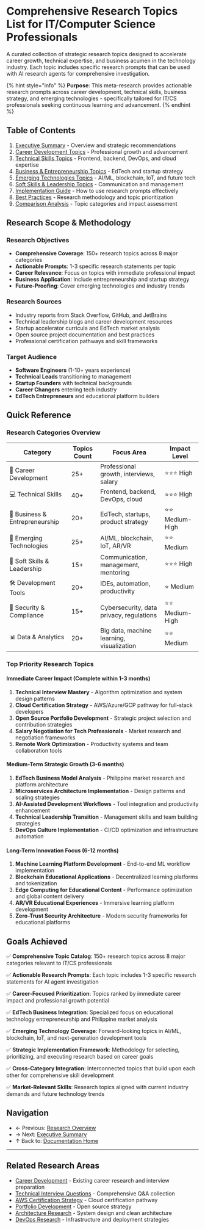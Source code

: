 # Comprehensive Research Topics List for IT/Computer Science Professionals

A curated collection of strategic research topics designed to accelerate career growth, technical expertise, and business acumen in the technology industry. Each topic includes specific research prompts that can be used with AI research agents for comprehensive investigation.

{% hint style="info" %}
**Purpose**: This meta-research provides actionable research prompts across career development, technical skills, business strategy, and emerging technologies - specifically tailored for IT/CS professionals seeking continuous learning and advancement.
{% endhint %}

## Table of Contents

1. [Executive Summary](./executive-summary.md) - Overview and strategic recommendations
2. [Career Development Topics](./career-development-topics.md) - Professional growth and advancement
3. [Technical Skills Topics](./technical-skills-topics.md) - Frontend, backend, DevOps, and cloud expertise
4. [Business & Entrepreneurship Topics](./business-entrepreneurship-topics.md) - EdTech and startup strategy
5. [Emerging Technologies Topics](./emerging-technologies-topics.md) - AI/ML, blockchain, IoT, and future tech
6. [Soft Skills & Leadership Topics](./soft-skills-leadership-topics.md) - Communication and management
7. [Implementation Guide](./implementation-guide.md) - How to use research prompts effectively
8. [Best Practices](./best-practices.md) - Research methodology and topic prioritization
9. [Comparison Analysis](./comparison-analysis.md) - Topic categories and impact assessment

## Research Scope & Methodology

### Research Objectives
- **Comprehensive Coverage**: 150+ research topics across 8 major categories
- **Actionable Prompts**: 1-3 specific research statements per topic
- **Career Relevance**: Focus on topics with immediate professional impact
- **Business Application**: Include entrepreneurship and startup strategy
- **Future-Proofing**: Cover emerging technologies and industry trends

### Research Sources
- Industry reports from Stack Overflow, GitHub, and JetBrains
- Technical leadership blogs and career development resources
- Startup accelerator curricula and EdTech market analysis
- Open source project documentation and best practices
- Professional certification pathways and skill frameworks

### Target Audience
- **Software Engineers** (1-10+ years experience)
- **Technical Leads** transitioning to management
- **Startup Founders** with technical backgrounds
- **Career Changers** entering tech industry
- **EdTech Entrepreneurs** and educational platform builders

## Quick Reference

### Research Categories Overview

| Category | Topics Count | Focus Area | Impact Level |
|----------|-------------|------------|--------------|
| 🚀 Career Development | 25+ | Professional growth, interviews, salary | ⭐⭐⭐ High |
| 💻 Technical Skills | 40+ | Frontend, backend, DevOps, cloud | ⭐⭐⭐ High |
| 🏢 Business & Entrepreneurship | 20+ | EdTech, startups, product strategy | ⭐⭐ Medium-High |
| 🔮 Emerging Technologies | 25+ | AI/ML, blockchain, IoT, AR/VR | ⭐⭐ Medium |
| 👥 Soft Skills & Leadership | 15+ | Communication, management, mentoring | ⭐⭐⭐ High |
| 🛠️ Development Tools | 20+ | IDEs, automation, productivity | ⭐ Medium |
| 🔐 Security & Compliance | 15+ | Cybersecurity, data privacy, regulations | ⭐⭐ Medium-High |
| 📊 Data & Analytics | 20+ | Big data, machine learning, visualization | ⭐⭐ Medium |

### Top Priority Research Topics

#### Immediate Career Impact (Complete within 1-3 months)
1. **Technical Interview Mastery** - Algorithm optimization and system design patterns
2. **Cloud Certification Strategy** - AWS/Azure/GCP pathway for full-stack developers
3. **Open Source Portfolio Development** - Strategic project selection and contribution strategies
4. **Salary Negotiation for Tech Professionals** - Market research and negotiation frameworks
5. **Remote Work Optimization** - Productivity systems and team collaboration tools

#### Medium-Term Strategic Growth (3-6 months)
1. **EdTech Business Model Analysis** - Philippine market research and platform architecture
2. **Microservices Architecture Implementation** - Design patterns and scaling strategies
3. **AI-Assisted Development Workflows** - Tool integration and productivity enhancement
4. **Technical Leadership Transition** - Management skills and team building strategies
5. **DevOps Culture Implementation** - CI/CD optimization and infrastructure automation

#### Long-Term Innovation Focus (6-12 months)
1. **Machine Learning Platform Development** - End-to-end ML workflow implementation
2. **Blockchain Educational Applications** - Decentralized learning platforms and tokenization
3. **Edge Computing for Educational Content** - Performance optimization and global content delivery
4. **AR/VR Educational Experiences** - Immersive learning platform development
5. **Zero-Trust Security Architecture** - Modern security frameworks for educational platforms

## Goals Achieved

✅ **Comprehensive Topic Catalog**: 150+ research topics across 8 major categories relevant to IT/CS professionals

✅ **Actionable Research Prompts**: Each topic includes 1-3 specific research statements for AI agent investigation

✅ **Career-Focused Prioritization**: Topics ranked by immediate career impact and professional growth potential

✅ **EdTech Business Integration**: Specialized focus on educational technology entrepreneurship and Philippine market analysis

✅ **Emerging Technology Coverage**: Forward-looking topics in AI/ML, blockchain, IoT, and next-generation development tools

✅ **Strategic Implementation Framework**: Methodology for selecting, prioritizing, and executing research based on career goals

✅ **Cross-Category Integration**: Interconnected topics that build upon each other for comprehensive skill development

✅ **Market-Relevant Skills**: Research topics aligned with current industry demands and future technology trends

## Navigation

- ← Previous: [Research Overview](../README.md)
- → Next: [Executive Summary](./executive-summary.md)
- ↑ Back to: [Documentation Home](../../README.md)

---

## Related Research Areas

- [Career Development](../career/README.md) - Existing career research and interview preparation
- [Technical Interview Questions](../career/technical-interview-questions/README.md) - Comprehensive Q&A collection
- [AWS Certification Strategy](../career/aws-certification-fullstack-devops/README.md) - Cloud certification pathway
- [Portfolio Development](../career/portfolio-driven-open-source-strategy/README.md) - Open source strategy
- [Architecture Research](../architecture/README.md) - System design and clean architecture
- [DevOps Research](../devops/README.md) - Infrastructure and deployment strategies